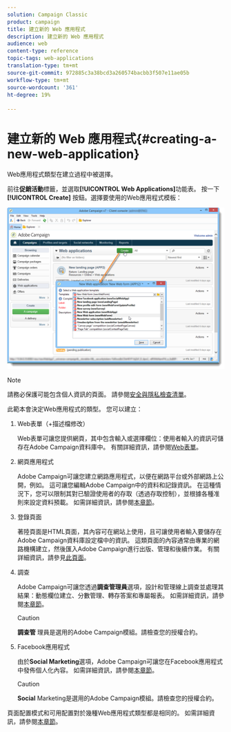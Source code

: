 ```yaml
---
solution: Campaign Classic
product: campaign
title: 建立新的 Web 應用程式
description: 建立新的 Web 應用程式
audience: web
content-type: reference
topic-tags: web-applications
translation-type: tm+mt
source-git-commit: 972885c3a38bcd3a260574bacbb3f507e11ae05b
workflow-type: tm+mt
source-wordcount: '361'
ht-degree: 19%

---
```



# 建立新的 Web 應用程式{#creating-a-new-web-application}

Web應用程式類型在建立過程中被選擇。

前往&#x200B;**促銷活動**&#x200B;標籤，並選取&#x200B;**[!UICONTROL Web Applications]**&#x200B;功能表。 按一下 **[!UICONTROL Create]** 按鈕。選擇要使用的Web應用程式模板：

![](assets/webapp_create_from_campaign.png)

>[!NOTE]
>
>請務必保護可能包含個人資訊的頁面。 請參閱[安全與隱私檢查清單](https://helpx.adobe.com/campaign/kb/acc-security.html#privacy)。

此範本會決定Web應用程式的類型。 您可以建立：

1. Web表單（+描述檔修改）

   Web表單可讓您提供網頁，其中包含輸入或選擇欄位：使用者輸入的資訊可儲存在Adobe Campaign資料庫中。 有關詳細資訊，請參閱[Web表單](../../web/using/about-web-forms.md)。

1. 網頁應用程式

   Adobe Campaign可讓您建立網路應用程式，以便在網路平台或外部網路上公開，例如。 這可讓您編輯Adobe Campaign中的資料和記錄資訊。 在這種情況下，您可以限制其對已驗證使用者的存取（透過存取控制），並根據各種准則來設定資料預載。 如需詳細資訊，請參閱[本章節](../../web/using/about-web-applications.md)。

1. 登錄頁面

   著陸頁面是HTML頁面，其內容可在網站上使用，且可讓使用者輸入要儲存在Adobe Campaign資料庫設定檔中的資訊。 這類頁面的內容通常由專業的網路機構建立，然後匯入Adobe Campaign進行出版、管理和後續作業。 有關詳細資訊，請參見[此頁面](../../web/using/creating-a-landing-page.md)。

1. 調查

   Adobe Campaign可讓您透過&#x200B;**調查管理員**&#x200B;選項，設計和管理線上調查並處理其結果：動態欄位建立、分數管理、轉存答案和專屬報表。 如需詳細資訊，請參閱[本章節](../../web/using/about-surveys.md)。

   >[!CAUTION]
   >
   >**調查管** 理員是選用的Adobe Campaign模組。請檢查您的授權合約。

1. Facebook應用程式

   由於&#x200B;**Social Marketing**&#x200B;選項，Adobe Campaign可讓您在Facebook應用程式中發佈個人化內容。 如需詳細資訊，請參閱[本章節](../../social/using/about-social-marketing.md)。

   >[!CAUTION]
   >
   >**Social** Marketing是選用的Adobe Campaign模組。請檢查您的授權合約。

頁面配置模式和可用配置對於幾種Web應用程式類型都是相同的。 如需詳細資訊，請參閱[本章節](../../web/using/about-web-forms.md)。
